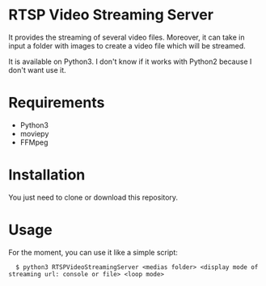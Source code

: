 RTSP Video Streaming Server
===========================

It provides the streaming of several video files.
Moreover, it can take in input a folder with images to create a video file which will be streamed.

It is available on Python3. I don't know if it works with Python2 because I don't want use it.

Requirements
============
* Python3
* moviepy
* FFMpeg


Installation
============
You just need to clone or download this repository.


Usage
=====
For the moment, you can use it like a simple script:
```
  $ python3 RTSPVideoStreamingServer <medias folder> <display mode of streaming url: console or file> <loop mode>
```

